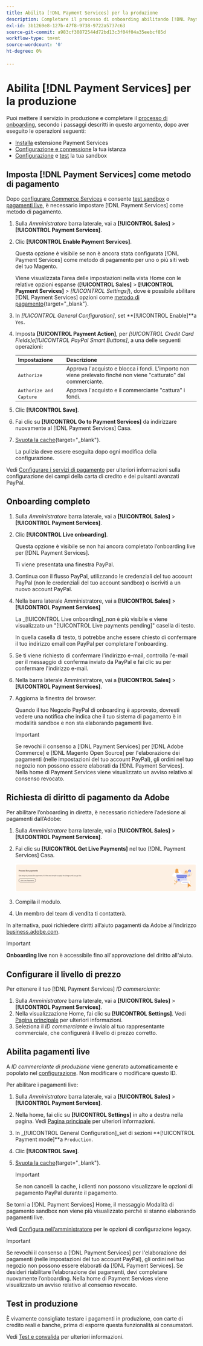 ```yaml
---
title: Abilita [!DNL Payment Services] per la produzione
description: Completare il processo di onboarding abilitando [!DNL Payment Services] per la produzione.
exl-id: 3b1269e8-127b-47f8-9738-9722a5737c63
source-git-commit: a983cf30872544d72bd13c3f04f04a35eebcf85d
workflow-type: tm+mt
source-wordcount: '0'
ht-degree: 0%

---
```


# Abilita [!DNL Payment Services] per la produzione

Puoi mettere il servizio in produzione e completare il [processo di onboarding](onboard.md), secondo i passaggi descritti in questo argomento, dopo aver eseguito le operazioni seguenti:

* [Installa](install.md) estensione Payment Services
* [Configurazione e connessione](connect.md) la tua istanza
* [Configurazione](sandbox.md) e [test](test-validate.md) la tua sandbox

## Imposta [!DNL Payment Services] come metodo di pagamento

Dopo [configurare Commerce Services](connect.md#configure-commerce-services) e consente [test sandbox](sandbox.md#enable-sandbox-testing) o [pagamenti live](#enable-live-payments), è necessario impostare [!DNL Payment Services] come metodo di pagamento.

1. Sulla _Amministratore_ barra laterale, vai a **[!UICONTROL Sales]** > **[!UICONTROL Payment Services]**.
1. Clic **[!UICONTROL Enable Payment Services]**.

   Questa opzione è visibile se non è ancora stata configurata [!DNL Payment Services] come metodo di pagamento per uno o più siti web del tuo Magento.

   Viene visualizzata l’area delle impostazioni nella vista Home con le relative opzioni espanse (**[!UICONTROL Sales]** > **[!UICONTROL Payment Services]** > _[!UICONTROL Settings]_), dove è possibile abilitare [!DNL Payment Services] opzioni come [metodo di pagamento](https://docs.magento.com/user-guide/configuration/sales/payment-methods.html){target=&quot;_blank&quot;}.

1. In _[!UICONTROL General Configuration]_, set **[!UICONTROL Enable]**a `Yes`.
1. Imposta **[!UICONTROL Payment Action]**, per _[!UICONTROL Credit Card Fields]_e_[!UICONTROL PayPal Smart Buttons]_, a una delle seguenti operazioni:

   | Impostazione | Descrizione |
   |---|---|
   | `Authorize` | Approva l&#39;acquisto e blocca i fondi. L&#39;importo non viene prelevato finché non viene &quot;catturato&quot; dal commerciante. |
   | `Authorize and Capture` | Approva l&#39;acquisto e il commerciante &quot;cattura&quot; i fondi. |

1. Clic **[!UICONTROL Save]**.
1. Fai clic su **[!UICONTROL Go to Payment Services]** da indirizzare nuovamente al [!DNL Payment Services] Casa.
1. [Svuota la cache](https://docs.magento.com/user-guide/system/cache-management.html){target=&quot;_blank&quot;}.

   La pulizia deve essere eseguita dopo ogni modifica della configurazione.

Vedi [Configurare i servizi di pagamento](settings.md) per ulteriori informazioni sulla configurazione dei campi della carta di credito e dei pulsanti avanzati PayPal.

## Onboarding completo

1. Sulla _Amministratore_ barra laterale, vai a **[!UICONTROL Sales]** > **[!UICONTROL Payment Services]**.
1. Clic **[!UICONTROL Live onboarding]**.

   Questa opzione è visibile se non hai ancora completato l’onboarding live per [!DNL Payment Services].

   Ti viene presentata una finestra PayPal.

1. Continua con il flusso PayPal, utilizzando le credenziali del tuo account PayPal (non le credenziali del tuo account sandbox) o iscriviti a un nuovo account PayPal.
1. Nella barra laterale Amministratore, vai a **[!UICONTROL Sales]** > **[!UICONTROL Payment Services]**

   La _[!UICONTROL Live onboarding]_non è più visibile e viene visualizzato un &quot;[!UICONTROL Live payments pending]&quot; casella di testo.

   In quella casella di testo, ti potrebbe anche essere chiesto di confermare il tuo indirizzo email con PayPal per completare l&#39;onboarding.

1. Se ti viene richiesto di confermare l&#39;indirizzo e-mail, controlla l&#39;e-mail per il messaggio di conferma inviato da PayPal e fai clic su per confermare l&#39;indirizzo e-mail.
1. Nella barra laterale Amministratore, vai a **[!UICONTROL Sales]** > **[!UICONTROL Payment Services]**.
1. Aggiorna la finestra del browser.

   Quando il tuo Negozio PayPal di onboarding è approvato, dovresti vedere una notifica che indica che il tuo sistema di pagamento è in modalità sandbox e non sta elaborando pagamenti live.

   >[!IMPORTANT]
   >
   >Se revochi il consenso a [!DNL Payment Services] per [!DNL Adobe Commerce] e [!DNL Magento Open Source] per l&#39;elaborazione dei pagamenti (nelle impostazioni del tuo account PayPal), gli ordini nel tuo negozio non possono essere elaborati da [!DNL Payment Services]. Nella home di Payment Services viene visualizzato un avviso relativo al consenso revocato.

## Richiesta di diritto di pagamento da Adobe

Per abilitare l’onboarding in diretta, è necessario richiedere l’adesione ai pagamenti dall’Adobe:

1. Sulla _Amministratore_ barra laterale, vai a **[!UICONTROL Sales]** > **[!UICONTROL Payment Services]**.
1. Fai clic su **[!UICONTROL Get Live Payments]** nel tuo [!DNL Payment Services] Casa.

   ![Richiedere diritti](assets/request-entitlements.png)

1. Compila il modulo.
1. Un membro del team di vendita ti contatterà.

In alternativa, puoi richiedere diritti all’aiuto pagamenti da Adobe all’indirizzo [business.adobe.com](https://business.adobe.com/resources/payment-services.html).

>[!IMPORTANT]
>
>**Onboarding live** non è accessibile fino all&#39;approvazione del diritto all&#39;aiuto.

## Configurare il livello di prezzo

Per ottenere il tuo [!DNL Payment Services] _ID commerciante_:


1. Sulla _Amministratore_ barra laterale, vai a **[!UICONTROL Sales]** > **[!UICONTROL Payment Services]**.
1. Nella visualizzazione Home, fai clic su **[!UICONTROL Settings]**. Vedi [Pagina principale](payments-home.md) per ulteriori informazioni.
1. Seleziona il _ID commerciante_ e invialo al tuo rappresentante commerciale, che configurerà il livello di prezzo corretto.

## Abilita pagamenti live

A _ID commerciante di produzione_ viene generato automaticamente e popolato nel [configurazione](configure-admin.md). Non modificare o modificare questo ID.

Per abilitare i pagamenti live:

1. Sulla _Amministratore_ barra laterale, vai a **[!UICONTROL Sales]** > **[!UICONTROL Payment Services]**.
1. Nella home, fai clic su **[!UICONTROL Settings]** in alto a destra nella pagina. Vedi [Pagina principale](payments-home.md) per ulteriori informazioni.
1. In _[!UICONTROL General Configuration]_set di sezioni **[!UICONTROL Payment mode]**a `Production`.
1. Clic **[!UICONTROL Save]**.
1. [Svuota la cache](https://docs.magento.com/user-guide/system/cache-management.html){target=&quot;_blank&quot;}.

   >[!IMPORTANT]
   >
   >Se non cancelli la cache, i clienti non possono visualizzare le opzioni di pagamento PayPal durante il pagamento.

Se torni a [!DNL Payment Services] Home, il messaggio Modalità di pagamento sandbox non viene più visualizzato perché si stanno elaborando pagamenti live.

Vedi [Configura nell’amministratore](configure-admin.md) per le opzioni di configurazione legacy.

>[!IMPORTANT]
>
>Se revochi il consenso a [!DNL Payment Services] per l&#39;elaborazione dei pagamenti (nelle impostazioni del tuo account PayPal), gli ordini nel tuo negozio non possono essere elaborati da [!DNL Payment Services]. Se desideri riabilitare l’elaborazione dei pagamenti, devi completare nuovamente l’onboarding. Nella home di Payment Services viene visualizzato un avviso relativo al consenso revocato.

## Test in produzione

È vivamente consigliato testare i pagamenti in produzione, con carte di credito reali e banche, prima di esporre questa funzionalità ai consumatori.

Vedi [Test e convalida](test-validate.md) per ulteriori informazioni.
